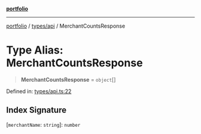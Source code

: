 [**portfolio**](../../../README.md)

***

[portfolio](../../../modules.md) / [types/api](../README.md) / MerchantCountsResponse

# Type Alias: MerchantCountsResponse

> **MerchantCountsResponse** = `object`[]

Defined in: [types/api.ts:22](https://github.com/tnorlund/Portfolio/blob/db7adfbc707b1ab29ec50bf548756e0879dcb52e/portfolio/types/api.ts#L22)

## Index Signature

\[`merchantName`: `string`\]: `number`
